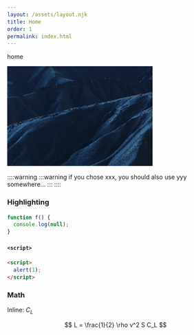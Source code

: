 ```yaml
---
layout: /assets/layout.njk
title: Home
order: 1
permalink: index.html
---
```


home

![test](/assets/test.png)

::::warning
:::warning
if you chose xxx, you should also use yyy somewhere…
:::
::::



### Highlighting

```js
function f() {
  console.log(null);
}
```

#### `<script>`

```html
<script>
  alert(1);
</script>
```

### Math

Inline: $C_L$

$$
L = \frac{1}{2} \rho v^2 S C_L
$$
